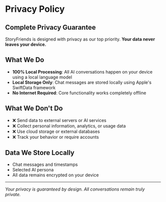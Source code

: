 # Privacy Policy

## Complete Privacy Guarantee

StoryFriends is designed with privacy as our top priority. **Your data never leaves your device.**

## What We Do

- **100% Local Processing**: All AI conversations happen on your device using a local language model
- **Local Storage Only**: Chat messages are stored locally using Apple's SwiftData framework
- **No Internet Required**: Core functionality works completely offline

## What We Don't Do

- ❌ Send data to external servers or AI services
- ❌ Collect personal information, analytics, or usage data
- ❌ Use cloud storage or external databases
- ❌ Track your behavior or require accounts

## Data We Store Locally

- Chat messages and timestamps
- Selected AI persona
- All data remains encrypted on your device

---

_Your privacy is guaranteed by design. All conversations remain truly private._
